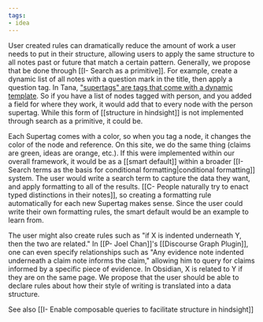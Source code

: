 ```yaml
---
tags:
- idea
---
```

User created rules can dramatically reduce the amount of work a user needs to put in their structure, allowing users to apply the same structure to all notes past or future that match a certain pattern. Generally, we propose that be done through [[I- Search as a primitive]]. For example, create a dynamic list of all notes with a question mark in the title, then apply a question tag. In Tana, ["supertags" are tags that come with a dynamic template](https://www.youtube.com/watch?v=JPxYt1RNB7E). So if you have a list of nodes tagged with person, and you added a field for where they work, it would add that to every node with the person supertag. While this form of [[structure in hindsight]] is not implemented through search as a primitive, it could be.

Each Supertag comes with a color, so when you tag a node, it changes the color of the node and reference. On this site, we do the same thing (claims are green, ideas are orange, etc.). If this were implemented within our overall framework, it would be as a [[smart default]] within a broader [[I- Search terms as the basis for conditional formatting|conditional formatting]] system. The user would write a search term to capture the data they want, and apply formatting to all of the results. [[C- People naturally try to enact typed distinctions in their notes]], so creating a formatting rule automatically for each new Supertag makes sense. Since the user could write their own formatting rules, the smart default would be an example to learn from.

The user might also create rules such as "if X is indented underneath Y, then the two are related." In [[P- Joel Chan]]'s [[Discourse Graph Plugin]], one can even specify relationships such as "Any evidence note indented underneath a claim note informs the claim," allowing him to query for claims informed by a specific piece of evidence. In Obsidian, X is related to Y if they are on the same page. We propose that the user should be able to declare rules about how their style of writing is translated into a data structure.

See also [[I- Enable composable queries to facilitate structure in hindsight]]